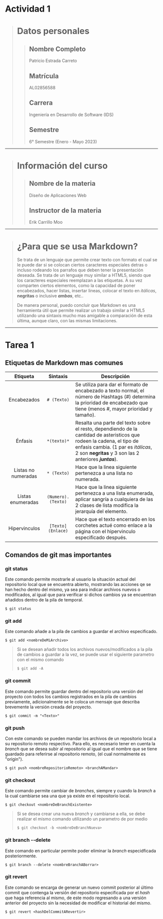 
# Actividad 1

> # Datos personales
>
>> ## Nombre Completo
>>
>> Patricio Estrada Carreto
>>
>> ## Matrícula
>>
>> AL02856588
>>
>> ## Carrera
>>
>> Ingeniería en Desarrollo de Software (IDS)
>>
>> ## Semestre
>>
>> 6° Semestre (Enero - Mayo 2023)
 
 ***
 
> # Información del curso
>>
>> ## Nombre de la materia
>>
>> Diseño de Aplicaciones Web
>>
>> ## Instructor de la materia
>>
>> Erik Carrillo Moo

 ***
 
> # ¿Para que se usa Markdown?
> Se trata de un lenguaje que permite crear texto con formato el cual se le puede dar si se colocan ciertos caracteres especiales detras o incluso rodeando los parrafos que deben tener la presentación deseada. Se trata de un lenguaje muy similar a HTML5, siendo que los caracteres especiales reemplazan a las etiquetas. A su vez comparten ciertos elementos, como la capacidad de poner encabezados, hacer listas, insertar lineas, colocar el texto en *itálicas*, **negritas** o inclusive ***ambas***, etc..
> 
> De manera personal, puedo concluir que Markdown es una herramienta útil que permite realizar un trabajo similar a HTML5 utilizando una sintaxis mucho mas amigable a comparación de esta última, aunque claro, con las mismas limitaciones.

 ***

# Tarea 1

## Etiquetas de Markdown mas comunes

|Etiqueta|Sintaxis|Descripción|
|:----:|:----:|----|
|Encabezados|```# (Texto)```|Se utiliza para dar el formato de encabezado a texto normal, el número de Hashtags (#) determina la prioridad de encabezado que tiene (menos #, mayor prioridad y tamaño).|
|Énfasis|```*(texto)*```|Resalta una parte del texto sobre el resto, dependiendo de la cantidad de asteristicos que rodeen la cadena, el tipo de enfasis cambia. (1 par es *itálicas*, 2 son **negritas** y 3 son las 2 anteriores ***juntas***).|
|Listas no numeradas|```* (Texto)```|Hace que la linea siguiente pertenezca a una lista no numerada.|
|Listas enumeradas|```(Numero). (Texto)```|Hace que la linea siguiente pertenezca a una lista enumerada, aplicar sangría a cualquiera de las 2 clases de lista modifica la jerarquía del elemento.|
|Hipervinculos|```[Texto](Enlace)```|Hace que el texto encerrado en los corchetes actué como enlace a la página con el hipervinculo especificado después.|

## Comandos de git mas importantes

### git status

Este comando permite mostrarle al usuario la situación actual del repositorio local que se encuentra abierto, mostrando las acciones qe se han hecho dentro del mismo, ya sea para indicar archivos nuevos o modificados, al igual que para verificar si dichos cambios ya se encuentran añadidos dentro de la pila de temporal.

    $ git status

### git add

Este comando añade a la pila de cambios a guardar el archivo especificado.

    $ git add <nombreDeMiArchivo>
    
> Si se desean añadir todos los archivos nuevos/modificados a la pila de cambios a guardar a la vez, se puede usar el siguiente parametro con el mismo comando
>
>   ```
> $ git add -A
>   ```

### git commit

Este comando permite guardar dentro del repositorio una versión del proyecto con todos los cambios registrados en la pila de cambios previamente, adicionalmente se le coloca un mensaje que describa brevemente la versión creada del proyecto.

    $ git commit -m "<Texto>"
    
### git push

Con este comando se pueden mandar los archivos de un repositorio local a su repositorio remoto respectivo. Para ello, es necesario tener en cuenta la *branch* que se desea subir al repositorio al igual que el nombre que se tiene guardado para referirse al repositorio remoto, (el cual normalmente es "origin").

    $ git push <nombreRepositorioRemoto> <branchAMandar>

### git checkout

Este comando permite cambiar de *branches*, siempre y cuando la *branch* a la cual cambiarse sea una que ya existe en el repositorio local.

    $ git checkout <nombreDeBranchExistente>
    
> Si se desea crear una nueva *branch* y cambiarse a ella, se debe realizar el mismo comando utilizando un parametro de por medio
>
>   ```
> $ git checkout -b <nombreDeBranchNueva>
>   ```

### git branch --delete

Este comando en particular permite poder eliminar la *branch* especidficada posteriormente.

    $ git branch --delete <nombreBranchABorrar>
    
### git revert

Este comando se encarga de generar un nuevo commit posterior al último commit que contenga la versión del repositorio especificada por el *hash* que haga referencia al mismo, de este modo regresando a una versión anterior del proyecto sin la necesidad de modificar el historial del mismo.

    $ git revert <hashDelCommitARevertir>
